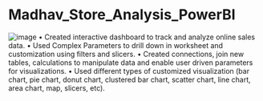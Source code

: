 # Madhav_Store_Analysis_PowerBI
![image](https://github.com/Ovais605/Madhav_Store_Analysis_PowerBI/assets/118056989/eb461f7a-c612-4189-8b78-d03bf802c04d)
• Created interactive dashboard to track and analyze online sales data. 
• Used Complex Parameters to drill down in worksheet and customization using filters and slicers. 
• Created connections, join new tables, calculations to manipulate data and enable user driven parameters for visualizations. 
• Used different types of customized visualization (bar chart, pie chart, donut chart, clustered bar chart, scatter chart, line chart, area chart, map, slicers, etc).
